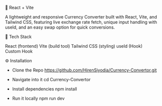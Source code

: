 

📃 React + Vite
 
A lightweight and responsive Currency Converter built with React, Vite, and Tailwind CSS, featuring live exchange rate fetch, unique input handling with useId, and an easy swap option for quick conversions.


🚀 Tech Stack

React (frontend)
Vite (build tool)
Tailwind CSS (styling)
useId (Hook)
Custom Hook


⚙️ Installation
* Clone the Repo
https://github.com/HirenSiyodia/Currency-Convertor.git

* Navigate into it
cd Currency-Convertor

* Install dependencies
npm install

* Run it locally
npm run dev

